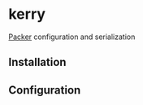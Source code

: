 kerry
=====

[Packer](https://www.packer.io/) configuration and serialization

## Installation

## Configuration
